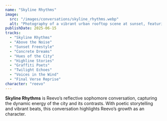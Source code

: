 ```yaml
---
name: "Skyline Rhythms"
image:
  src: "/images/conversations/skyline_rhythms.webp"
  alt: "Photography of a vibrant urban rooftop scene at sunset, featuring a silhouetted figure against a glowing skyline, graffiti art on the walls, and warm orange and purple hues in the sky."
publishDate: 2025-06-15
tracks:
  - "Skyline Rhythms"
  - "Above the Noise"
  - "Sunset Freestyle"
  - "Concrete Dreams"
  - "Hues of the City"
  - "Highline Stories"
  - "Graffiti Poets"
  - "Twilight Echoes"
  - "Voices in the Wind"
  - "Final Verse Reprise"
character: "reevo"
---
```


**Skyline Rhythms** is Reevo’s reflective sophomore conversation, capturing the dynamic energy of the city and its contrasts. With poetic storytelling and vibrant beats, this conversation highlights Reevo’s growth as an character.
